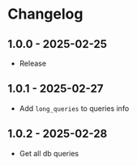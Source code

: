  
# Changelog

## 1.0.0 - 2025-02-25
- Release

## 1.0.1 - 2025-02-27
- Add `long_queries` to queries info

## 1.0.2 - 2025-02-28
- Get all db queries
